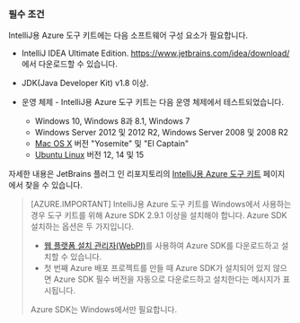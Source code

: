 ### 필수 조건

IntelliJ용 Azure 도구 키트에는 다음 소프트웨어 구성 요소가 필요합니다.

* IntelliJ IDEA Ultimate Edition. <https://www.jetbrains.com/idea/download/>에서 다운로드할 수 있습니다.

* JDK(Java Developer Kit) v1.8 이상.

* 운영 체제 - IntelliJ용 Azure 도구 키트는 다음 운영 체제에서 테스트되었습니다.
    * Windows 10, Windows 8과 8.1, Windows 7
    * Windows Server 2012 및 2012 R2, Windows Server 2008 및 2008 R2
    * [Mac OS X](http://www.apple.com/osx) 버전 "Yosemite" 및 "El Captain"
    * [Ubuntu Linux](http://www.ubuntu.com) 버전 12, 14 및 15

자세한 내용은 JetBrains 플러그 인 리포지토리의 [IntelliJ용 Azure 도구 키트](https://plugins.jetbrains.com/plugin/8053) 페이지에서 찾을 수 있습니다.

> [AZURE.IMPORTANT] IntelliJ용 Azure 도구 키트를 Windows에서 사용하는 경우 도구 키트를 위해 Azure SDK 2.9.1 이상을 설치해야 합니다. Azure SDK 설치하는 옵션은 두 가지입니다.
> 
> * [웹 플랫폼 설치 관리자(WebPI)](http://go.microsoft.com/fwlink/?LinkID=252838)를 사용하여 Azure SDK를 다운로드하고 설치할 수 있습니다.
> * 첫 번째 Azure 배포 프로젝트를 만들 때 Azure SDK가 설치되어 있지 않으면 Azure SDK 필수 버전을 자동으로 다운로드하고 설치한다는 메시지가 표시됩니다.
> 
> Azure SDK는 Windows에서만 필요합니다.

<!---HONumber=AcomDC_0706_2016-->